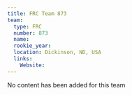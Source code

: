 ```yaml
---
title: FRC Team 873
team:
  type: FRC
  number: 873
  name: 
  rookie_year: 
  location: Dickinson, ND, USA
  links:
    Website: 
---
```

No content has been added for this team